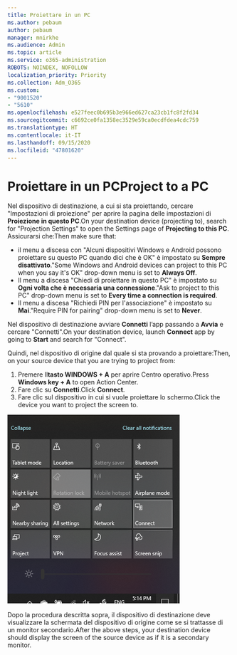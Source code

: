 ```yaml
---
title: Proiettare in un PC
ms.author: pebaum
author: pebaum
manager: mnirkhe
ms.audience: Admin
ms.topic: article
ms.service: o365-administration
ROBOTS: NOINDEX, NOFOLLOW
localization_priority: Priority
ms.collection: Adm_O365
ms.custom:
- "9001520"
- "5610"
ms.openlocfilehash: e527feec0b695b3e966ed627ca23cb1fc8f2fd34
ms.sourcegitcommit: c6692ce0fa1358ec3529e59ca0ecdfdea4cdc759
ms.translationtype: HT
ms.contentlocale: it-IT
ms.lasthandoff: 09/15/2020
ms.locfileid: "47801620"
---
```

# <a name="project-to-a-pc"></a><span data-ttu-id="db813-102">Proiettare in un PC</span><span class="sxs-lookup"><span data-stu-id="db813-102">Project to a PC</span></span>

<span data-ttu-id="db813-103">Nel dispositivo di destinazione, a cui si sta proiettando, cercare "Impostazioni di proiezione" per aprire la pagina delle impostazioni di **Proiezione in questo PC**.</span><span class="sxs-lookup"><span data-stu-id="db813-103">On your destination device (projecting to), search for "Projection Settings" to open the Settings page of **Projecting to this PC**.</span></span> <span data-ttu-id="db813-104">Assicurarsi che:</span><span class="sxs-lookup"><span data-stu-id="db813-104">Then make sure that:</span></span>
- <span data-ttu-id="db813-105">il menu a discesa con "Alcuni dispositivi Windows e Android possono proiettare su questo PC quando dici che è OK" è impostato su **Sempre disattivato**.</span><span class="sxs-lookup"><span data-stu-id="db813-105">"Some Windows and Android devices can project to this PC when you say it's OK" drop-down menu is set to **Always Off**.</span></span>
- <span data-ttu-id="db813-106">Il menu a discesa "Chiedi di proiettare in questo PC" è impostato su **Ogni volta che è necessaria una connessione**.</span><span class="sxs-lookup"><span data-stu-id="db813-106">"Ask to project to this PC" drop-down menu is set to **Every time a connection is required**.</span></span>
- <span data-ttu-id="db813-107">Il menu a discesa "Richiedi PIN per l'associazione" è impostato su **Mai**.</span><span class="sxs-lookup"><span data-stu-id="db813-107">"Require PIN for pairing" drop-down menu is set to **Never**.</span></span>

<span data-ttu-id="db813-108">Nel dispositivo di destinazione avviare **Connetti** l’app passando a **Avvia** e cercare "Connetti".</span><span class="sxs-lookup"><span data-stu-id="db813-108">On your destination device, launch **Connect** app by going to **Start** and search for "Connect".</span></span>

<span data-ttu-id="db813-109">Quindi, nel dispositivo di origine dal quale si sta provando a proiettare:</span><span class="sxs-lookup"><span data-stu-id="db813-109">Then, on your source device that you are trying to project from:</span></span>

1. <span data-ttu-id="db813-110">Premere Il**tasto WINDOWS + A** per aprire Centro operativo.</span><span class="sxs-lookup"><span data-stu-id="db813-110">Press **Windows key + A** to open Action Center.</span></span>
2. <span data-ttu-id="db813-111">Fare clic su **Connetti**.</span><span class="sxs-lookup"><span data-stu-id="db813-111">Click **Connect**.</span></span>
3. <span data-ttu-id="db813-112">Fare clic sul dispositivo in cui si vuole proiettare lo schermo.</span><span class="sxs-lookup"><span data-stu-id="db813-112">Click the device you want to project the screen to.</span></span>

![Proiettare in un PC](media/project-to-a-pc.png)

<span data-ttu-id="db813-114">Dopo la procedura descritta sopra, il dispositivo di destinazione deve visualizzare la schermata del dispositivo di origine come se si trattasse di un monitor secondario.</span><span class="sxs-lookup"><span data-stu-id="db813-114">After the above steps, your destination device should display the screen of the source device as if it is a secondary monitor.</span></span>
